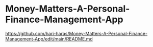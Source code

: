 # Money-Matters-A-Personal-Finance-Management-App

https://github.com/hari-haras/Money-Matters-A-Personal-Finance-Management-App/edit/main/README.md
